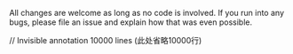 All changes are welcome as long as no code is involved. If you run into any bugs, please file an issue and explain how that was even possible.

// Invisible annotation 10000 lines (此处省略10000行)
